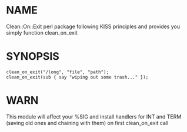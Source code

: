 # NAME
Clean::On::Exit perl package following KISS principles and provides you simply function clean_on_exit  

# SYNOPSIS

```
clean_on_exit("/long", "file", "path");
clean_on_exit(sub { say "wiping out some trash..." });
```

# WARN
This module will affect your %SIG and install handlers for INT and TERM (saving old ones and chaining with them) on first clean_on_exit call
